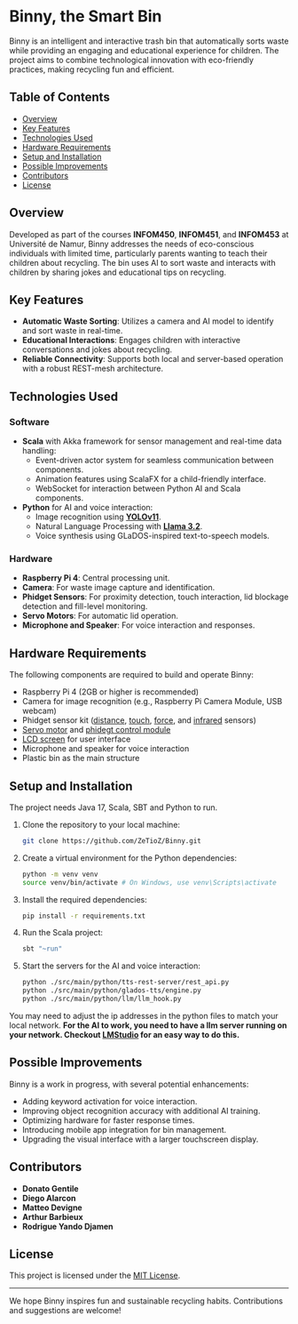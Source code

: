 # Binny, the Smart Bin

Binny is an intelligent and interactive trash bin that automatically sorts waste while providing an engaging and educational experience for children. The project aims to combine technological innovation with eco-friendly practices, making recycling fun and efficient.

## Table of Contents
- [Overview](#overview)
- [Key Features](#key-features)
- [Technologies Used](#technologies-used)
- [Hardware Requirements](#hardware-requirements)
- [Setup and Installation](#setup-and-installation)
- [Possible Improvements](#possible-improvements)
- [Contributors](#contributors)
- [License](#license)

## Overview

Developed as part of the courses **INFOM450**, **INFOM451**, and **INFOM453** at Université de Namur, Binny addresses the needs of eco-conscious individuals with limited time, particularly parents wanting to teach their children about recycling. The bin uses AI to sort waste and interacts with children by sharing jokes and educational tips on recycling.

## Key Features

- **Automatic Waste Sorting**: Utilizes a camera and AI model to identify and sort waste in real-time.
- **Educational Interactions**: Engages children with interactive conversations and jokes about recycling.
- **Reliable Connectivity**: Supports both local and server-based operation with a robust REST-mesh architecture.

## Technologies Used

### Software
- **Scala** with Akka framework for sensor management and real-time data handling:
  - Event-driven actor system for seamless communication between components.
  - Animation features using ScalaFX for a child-friendly interface.
  - WebSocket for interaction between Python AI and Scala components.
- **Python** for AI and voice interaction:
  - Image recognition using [**YOLOv11**](https://docs.ultralytics.com/models/yolo11/).
  - Natural Language Processing with [**Llama 3.2**](https://www.llama.com/).
  - Voice synthesis using GLaDOS-inspired text-to-speech models.

### Hardware
- **Raspberry Pi 4**: Central processing unit.
- **Camera**: For waste image capture and identification.
- **Phidget Sensors**: For proximity detection, touch interaction, lid blockage detection and fill-level monitoring.
- **Servo Motors**: For automatic lid operation.
- **Microphone and Speaker**: For voice interaction and responses.

## Hardware Requirements

The following components are required to build and operate Binny:

- Raspberry Pi 4 (2GB or higher is recommended)
- Camera for image recognition (e.g., Raspberry Pi Camera Module, USB webcam)
- Phidget sensor kit ([distance](https://www.phidgets.com/?prodid=1171), [touch](https://www.phidgets.com/?prodid=1063), [force](https://www.phidgets.com/?prodid=76), and [infrared](https://www.phidgets.com/?prodid=1047) sensors)
- [Servo motor](https://www.phidgets.com/?prodid=150) and [phidegt control module](https://www.phidgets.com/?prodid=1044)
- [LCD screen](http://www.lcdwiki.com/3.5inch_RPi_Display) for user interface
- Microphone and speaker for voice interaction
- Plastic bin as the main structure

## Setup and Installation

The project needs Java 17, Scala, SBT and Python to run.

1. Clone the repository to your local machine:
   ```bash
   git clone https://github.com/ZeTioZ/Binny.git
   ```
2. Create a virtual environment for the Python dependencies:
   ```bash
   python -m venv venv
   source venv/bin/activate # On Windows, use venv\Scripts\activate
   ```
3. Install the required dependencies:
   ```bash
   pip install -r requirements.txt
   ```
4. Run the Scala project:
   ```bash
   sbt "~run"
   ```
5. Start the servers for the AI and voice interaction:
   ```bash
   python ./src/main/python/tts-rest-server/rest_api.py
   python ./src/main/python/glados-tts/engine.py
   python ./src/main/python/llm/llm_hook.py
   ```

You may need to adjust the ip addresses in the python files to match your local network.
**For the AI to work, you need to have a llm server running on your network. Checkout [LMStudio](https://lmstudio.ai/) for an easy way to do this.**

## Possible Improvements

Binny is a work in progress, with several potential enhancements:
- Adding keyword activation for voice interaction.
- Improving object recognition accuracy with additional AI training.
- Optimizing hardware for faster response times.
- Introducing mobile app integration for bin management.
- Upgrading the visual interface with a larger touchscreen display.

## Contributors

- **Donato Gentile**
- **Diego Alarcon**
- **Matteo Devigne**
- **Arthur Barbieux**
- **Rodrigue Yando Djamen**

## License

This project is licensed under the [MIT License](LICENSE).

---

We hope Binny inspires fun and sustainable recycling habits. Contributions and suggestions are welcome!
